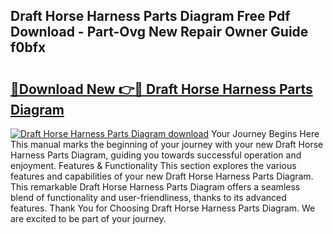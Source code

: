 ## Draft Horse Harness Parts Diagram Free Pdf Download - Part-Ovg New Repair Owner Guide f0bfx

# <h2><a href="http://dfmyntn.blite.top/?on=Draft+Horse+Harness+Parts+Diagram">🔗Download New 👉🔴 Draft Horse Harness Parts Diagram</a></h2>

[![Draft Horse Harness Parts Diagram download](https://i.imgur.com/lujVjoI.png)](http://dfmyntn.blite.top/?on=Draft+Horse+Harness+Parts+Diagram)
Your Journey Begins Here This manual marks the beginning of your journey with your new Draft Horse Harness Parts Diagram, guiding you towards successful operation and enjoyment. Features & Functionality This section explores the various features and capabilities of your new Draft Horse Harness Parts Diagram. This remarkable Draft Horse Harness Parts Diagram offers a seamless blend of functionality and user-friendliness, thanks to its advanced features. Thank You for Choosing Draft Horse Harness Parts Diagram. We are excited to be part of your journey.
